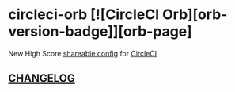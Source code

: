 # circleci-orb [![CircleCI Orb][orb-version-badge]][orb-page]

New High Score [shareable config](https://circleci.com/docs/2.0/orb-intro/) for [CircleCI](https://circleci.com/)

## [CHANGELOG](CHANGELOG.md)
